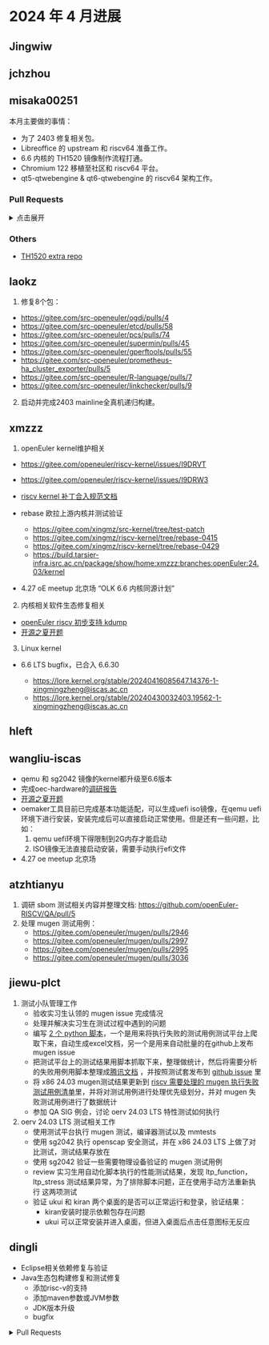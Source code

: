 # 2024 年 4 月进展

## Jingwiw


## jchzhou


## misaka00251

本月主要做的事情：

 - 为了 2403 修复相关包。
 - Libreoffice 的 upstream 和 riscv64 准备工作。
 - 6.6 内核的 TH1520 镜像制作流程打通。
 - Chromium 122 移植至社区和 riscv64 平台。
 - qt5-qtwebengine & qt6-qtwebengine 的 riscv64 架构工作。

### Pull Requests

<details>
  <summary>点击展开</summary>

  - https://gitee.com/src-openeuler/ffmpeg/pulls/27
  - https://gitee.com/src-openeuler/qt5-qtwebengine/pulls/34
  - https://gitee.com/src-openeuler/mozjs102/pulls/5
  - https://gitee.com/src-openeuler/gnome-photos/pulls/10
  - https://gitee.com/src-openeuler/qt6-qtwebengine/pulls/10
  - https://gitee.com/src-openeuler/dde-file-manager/pulls/40
  - https://gitee.com/src-openeuler/qt-at-spi/pulls/3
  
</details>

### Others

 - [TH1520 extra repo](https://build.tarsier-infra.com/project/show/Factory:RISC-V:TH1520)

## laokz
1. 修复8个包：
- https://gitee.com/src-openeuler/ogdi/pulls/4
- https://gitee.com/src-openeuler/etcd/pulls/58
- https://gitee.com/src-openeuler/pcs/pulls/74
- https://gitee.com/src-openeuler/supermin/pulls/45
- https://gitee.com/src-openeuler/gperftools/pulls/55
- https://gitee.com/src-openeuler/prometheus-ha_cluster_exporter/pulls/5
- https://gitee.com/src-openeuler/R-language/pulls/7
- https://gitee.com/src-openeuler/linkchecker/pulls/9

2. 启动并完成2403 mainline全真机递归构建。

## xmzzz

1. openEuler kernel维护相关

- https://gitee.com/openeuler/riscv-kernel/issues/I9DRVT
- https://gitee.com/openeuler/riscv-kernel/issues/I9DRW3
- [riscv kernel 补丁合入规范文档](https://gitee.com/openeuler/riscv-kernel/pulls/5)

- rebase 欧拉上游内核并测试验证
  - https://gitee.com/xingmz/src-kernel/tree/test-patch
  - https://gitee.com/xingmz/riscv-kernel/tree/rebase-0415
  - https://gitee.com/xingmz/riscv-kernel/tree/rebase-0429
  - https://build.tarsier-infra.isrc.ac.cn/package/show/home:xmzzz:branches:openEuler:24.03/kernel

- 4.27 oE meetup 北京场 “OLK 6.6 内核同源计划”

2. 内核相关软件生态修复相关

- [openEuler riscv 初步支持 kdump](https://gitee.com/src-openeuler/kexec-tools/pulls/82)
- [开源之夏开题](https://gitee.com/openeuler/open-source-summer/issues/I9IWAN)

3. Linux kernel

- 6.6 LTS bugfix，已合入 6.6.30

  - https://lore.kernel.org/stable/20240416085647.14376-1-xingmingzheng@iscas.ac.cn
  - https://lore.kernel.org/stable/20240430032403.19562-1-xingmingzheng@iscas.ac.cn

## hleft


## wangliu-iscas
  - qemu 和 sg2042 镜像的kernel都升级至6.6版本
  - 完成oec-hardware的[调研报告](https://gitee.com/ouuleilei/working-documents/blob/master/RISC-V/openEuler/oec-hardware/sg2042%E6%B5%8B%E8%AF%95.md)
  - [开源之夏开题](https://gitee.com/openeuler/open-source-summer/issues/I9IJ1B)
  - oemaker工具目前已完成基本功能适配，可以生成uefi iso镜像，在qemu uefi 环境下进行安装，安装完成后可以直接启动正常使用。但是还有一些问题，比如：
    1. qemu uefi环境下得限制到2G内存才能启动
    2. ISO镜像无法直接启动安装，需要手动执行efi文件
  - 4.27 oe meetup 北京场

## atzhtianyu

1. 调研 sbom 测试相关内容并整理文档:
  https://github.com/openEuler-RISCV/QA/pull/5
2. 处理 mugen 测试用例：
      - https://gitee.com/openeuler/mugen/pulls/2946
      - https://gitee.com/openeuler/mugen/pulls/2997
      - https://gitee.com/openeuler/mugen/pulls/2995
      - https://gitee.com/openeuler/mugen/pulls/3036

## jiewu-plct
1. 测试小队管理工作
   - 验收实习生认领的 mugen issue 完成情况
   - 处理并解决实习生在测试过程中遇到的问题
   - 编写 [2 个 python 脚本](https://gitee.com/jean9823/oerv_test_manager)，一个是用来将执行失败的测试用例测试平台上爬取下来，自动生成excel文档，另一个是用来自动批量的在github上发布 mugen issue
   - 把测试平台上的测试结果用脚本抓取下来，整理做统计，然后将需要分析的失败用例用脚本整理成[腾讯文档](https://docs.qq.com/sheet/DSkZMUm9vSHFhTURL?tab=BB08J2) ，并按照测试套发布到 [github issue](https://github.com/openEuler-RISCV/oerv-team/issues) 里
   - 将 x86 24.03 mugen测试结果更新到 [riscv 需要处理的 mugen 执行失败测试用例清单](https://docs.qq.com/sheet/DSkZMUm9vSHFhTURL?tab=BB08J2)里，并将对测试用例进行处理优先级划分，并对 mugen 失败测试用例进行了数据统计 
   - 参加 QA  SIG 例会，讨论 oerv 24.03 LTS 特性测试如何执行
2. oerv 24.03 LTS 测试相关工作
   - 使用测试平台执行 mugen 测试，编译器测试以及 mmtests
   - 使用 sg2042 执行 openscap 安全测试，并在 x86 24.03 LTS 上做了对比测试，测试结果存放在 
   - 使用 sg2042 验证一些需要物理设备验证的 mugen 测试用例
   - review 实习生用自动化脚本执行的性能测试结果，发现 ltp_function，ltp_stress 测试结果异常，为了排除脚本问题，正在使用手动方法重新执行 这两项测试
   - 验证 ukui 和 kiran 两个桌面的是否可以正常运行和登录，验证结果：
     - kiran安装时提示依赖包存在问题
     - ukui 可以正常安装并进入桌面，但进入桌面后点击任意图标无反应

## dingli

 - Eclipse相关依赖修复与验证
 - Java生态包构建修复和测试修复
   - 添加risc-v的支持
   - 添加maven参数或JVM参数
   - JDK版本升级
   - bugfix

<details>
  <summary>Pull Requests</summary>
  
 - https://gitee.com/src-openeuler/apache-commons-math/pulls/8
 - https://gitee.com/src-openeuler/apache-mime4j/pulls/19
 - https://gitee.com/src-openeuler/aws-sdk-java/pulls/5
 - https://gitee.com/src-openeuler/eclipselink/pulls/3
 - https://gitee.com/src-openeuler/gradle/pulls/21
 - https://gitee.com/src-openeuler/hibernate/pulls/29
 - https://gitee.com/src-openeuler/hibernate4/pulls/11
 - https://gitee.com/src-openeuler/infinispan/pulls/37
 - https://gitee.com/src-openeuler/sbt/pulls/8
 - https://gitee.com/src-openeuler/shrinkwrap-descriptors/pulls/2
 - https://gitee.com/src-openeuler/springframework/pulls/49
 - https://gitee.com/src-openeuler/eclipse/pulls/41

</details>
